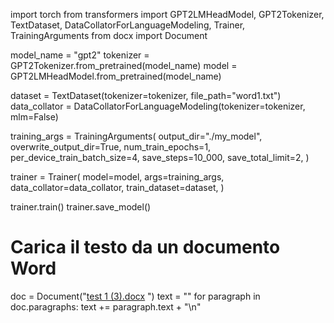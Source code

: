 import torch
from transformers import GPT2LMHeadModel, GPT2Tokenizer, TextDataset, DataCollatorForLanguageModeling, Trainer, TrainingArguments
from docx import Document

model_name = "gpt2"
tokenizer = GPT2Tokenizer.from_pretrained(model_name)
model = GPT2LMHeadModel.from_pretrained(model_name)

dataset = TextDataset(tokenizer=tokenizer, file_path="word1.txt")
data_collator = DataCollatorForLanguageModeling(tokenizer=tokenizer, mlm=False)

training_args = TrainingArguments(
    output_dir="./my_model",
    overwrite_output_dir=True,
    num_train_epochs=1,
    per_device_train_batch_size=4,
    save_steps=10_000,
    save_total_limit=2,
)

trainer = Trainer(
    model=model,
    args=training_args,
    data_collator=data_collator,
    train_dataset=dataset,
)

trainer.train()
trainer.save_model()

# Carica il testo da un documento Word
doc = Document("[test 1 (3).docx](https://github.com/Davixer/Davixer/files/12820781/test.1.3.docx)
")
text = ""
for paragraph in doc.paragraphs:
    text += paragraph.text + "\n"
